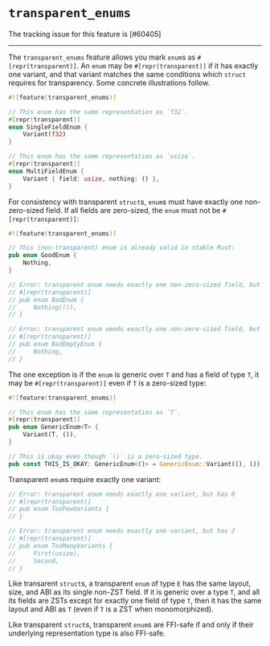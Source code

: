 # `transparent_enums`

The tracking issue for this feature is [#60405]

[60405]: https://github.com/rust-lang/rust/issues/60405

----

The `transparent_enums` feature allows you mark `enum`s as
`#[repr(transparent)]`. An `enum` may be `#[repr(transparent)]` if it has
exactly one variant, and that variant matches the same conditions which `struct`
requires for transparency. Some concrete illustrations follow.

```rust
#![feature(transparent_enums)]

// This enum has the same representation as `f32`.
#[repr(transparent)]
enum SingleFieldEnum {
    Variant(f32)
}

// This enum has the same representation as `usize`.
#[repr(transparent)]
enum MultiFieldEnum {
    Variant { field: usize, nothing: () },
}
```

For consistency with transparent `struct`s, `enum`s must have exactly one
non-zero-sized field. If all fields are zero-sized, the `enum` must not be
`#[repr(transparent)]`:

```rust
#![feature(transparent_enums)]

// This (non-transparent) enum is already valid in stable Rust:
pub enum GoodEnum {
    Nothing,
}

// Error: transparent enum needs exactly one non-zero-sized field, but has 0
// #[repr(transparent)]
// pub enum BadEnum {
//     Nothing(()),
// }

// Error: transparent enum needs exactly one non-zero-sized field, but has 0
// #[repr(transparent)]
// pub enum BadEmptyEnum {
//     Nothing,
// }
```

The one exception is if the `enum` is generic over `T` and has a field of type
`T`, it may be `#[repr(transparent)]` even if `T` is a zero-sized type:

```rust
#![feature(transparent_enums)]

// This enum has the same representation as `T`.
#[repr(transparent)]
pub enum GenericEnum<T> {
    Variant(T, ()),
}

// This is okay even though `()` is a zero-sized type.
pub const THIS_IS_OKAY: GenericEnum<()> = GenericEnum::Variant((), ());
```

Transparent `enum`s require exactly one variant:

```rust
// Error: transparent enum needs exactly one variant, but has 0
// #[repr(transparent)]
// pub enum TooFewVariants {
// }

// Error: transparent enum needs exactly one variant, but has 2
// #[repr(transparent)]
// pub enum TooManyVariants {
//     First(usize),
//     Second,
// }
```

Like transarent `struct`s, a transparent `enum` of type `E` has the same layout,
size, and ABI as its single non-ZST field. If it is generic over a type `T`, and
all its fields are ZSTs except for exactly one field of type `T`, then it has
the same layout and ABI as `T` (even if `T` is a ZST when monomorphized).

Like transparent `struct`s, transparent `enum`s are FFI-safe if and only if
their underlying representation type is also FFI-safe.
